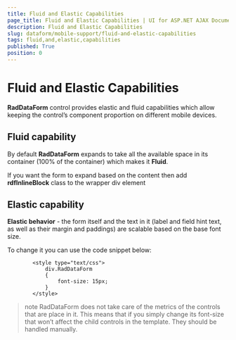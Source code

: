 ```yaml
---
title: Fluid and Elastic Capabilities
page_title: Fluid and Elastic Capabilities | UI for ASP.NET AJAX Documentation
description: Fluid and Elastic Capabilities
slug: dataform/mobile-support/fluid-and-elastic-capabilities
tags: fluid,and,elastic,capabilities
published: True
position: 0
---
```


# Fluid and Elastic Capabilities



__RadDataForm__ control provides elastic and fluid capabilities which allow keeping the control’s component proportion on different mobile devices.

## Fluid capability

By default __RadDataForm__ expands to take all the available space in its container (100% of the container) which makes it __Fluid__.

If you want the form to expand based on the content then add __rdfInlineBlock__ class to the wrapper div element

## Elastic capability

__Elastic behavior__ - the form itself and the text in it (label and field hint text, as well as their margin and paddings) are scalable based on the base font size.

To change it you can use the code snippet below:

````ASPNET
	    <style type="text/css">
	        div.RadDataForm
	        {
	            font-size: 15px;
	        }
	    </style>
````



>note RadDataForm does not take care of the metrics of the controls that are place in it. This means that if you simply change its font-size that won’t affect the child controls in the template. They should be handled manually.
>

